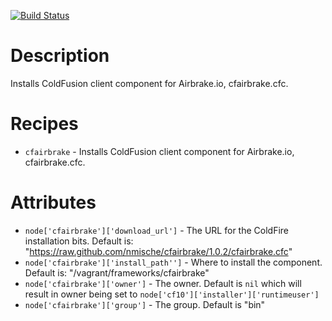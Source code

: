 [![Build Status](https://secure.travis-ci.org/nmische/chef-cfairbrake.png)](http://travis-ci.org/nmische/chef-cfairbrake)

Description
===========

Installs ColdFusion client component for Airbrake.io, cfairbrake.cfc.

Recipes
=======
  
  * `cfairbrake` - Installs ColdFusion client component for Airbrake.io, cfairbrake.cfc.


Attributes
=============

  * `node['cfairbrake']['download_url']` - The URL for the ColdFire installation bits. Default is: "https://raw.github.com/nmische/cfairbrake/1.0.2/cfairbrake.cfc"
  * `node['cfairbrake']['install_path'']` - Where to install the component. Default is: "/vagrant/frameworks/cfairbrake"
  * `node['cfairbrake']['owner']` - The owner. Default is `nil` which will result in owner being set to `node['cf10']['installer']['runtimeuser']`
  * `node['cfairbrake']['group']` - The group. Default is "bin"
  